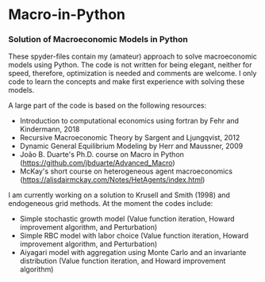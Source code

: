 # Macro-in-Python
### Solution of Macroeconomic Models in Python

These spyder-files contain my (amateur) approach to solve macroeconomic models using Python. The code is not written for being elegant, neither for speed, therefore, optimization is needed and comments are welcome. I only code to learn the concepts and make first experience with solving these models.

A large part of the code is based on the following resources:

- Introduction to computational economics using fortran by Fehr and Kindermann, 2018
- Recursive Macroeconomic Theory by Sargent and Ljungqvist, 2012
- Dynamic General Equilibrium Modeling by Herr and Maussner, 2009
- João B. Duarte's Ph.D. course on Macro in Python (https://github.com/jbduarte/Advanced_Macro)
- McKay's short course on heterogeneous agent macroeconomics (https://alisdairmckay.com/Notes/HetAgents/index.html)

I am currently working on a solution to Krusell and Smith (1998) and endogeneous grid methods. At the moment the codes include:

- Simple stochastic growth model (Value function iteration, Howard improvement algorithm, and Perturbation)
- Simple RBC model with labor choice (Value function iteration, Howard improvement algorithm, and Perturbation)
- Aiyagari model with aggregation using Monte Carlo and an invariante distribution (Value function iteration, and Howard improvement algorithm)